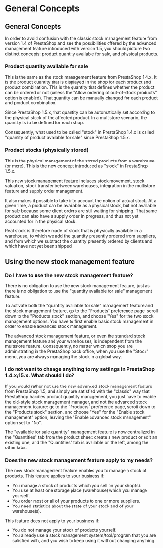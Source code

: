 # General Concepts

## General Concepts <a href="#generalconcepts-generalconcepts" id="generalconcepts-generalconcepts"></a>

In order to avoid confusion with the classic stock management feature from version 1.4 of PrestaShop and see the possibilities offered by the advanced management feature introduced with version 1.5, you should picture two distinct concepts: product quantity available for sale, and physical products.

### Product quantity available for sale <a href="#generalconcepts-productquantityavailableforsale" id="generalconcepts-productquantityavailableforsale"></a>

This is the same as the stock management feature from PrestaShop 1.4.x. It is the product quantity that is displayed in the shop for each product and product combination. This is the quantity that defines whether the product can be ordered or not (unless the "Allow ordering of out-of-stock products" option is enabled). That quantity can be manually changed for each product and product combination.

Since PrestaShop 1.5.x, that quantity can be automatically set according to the physical stock of the affected product. In a multistore scenario, the quantity is to be defined for each shop.

Consequently, what used to be called "stock" in PrestaShop 1.4.x is called "quantity of product available for sale" since PrestaShop 1.5.x.

### Product stocks (physically stored) <a href="#generalconcepts-productstocks-physicallystored" id="generalconcepts-productstocks-physicallystored"></a>

This is the physical management of the stored products from a warehouse (or more). This is the new concept introduced as "stock" in PrestaShop 1.5.x.

This new stock management feature includes stock movement, stock valuation, stock transfer between warehouses, integration in the multistore feature and supply order management.

It also makes it possible to take into account the notion of actual stock. At a given time, a product can be available as a physical stock, but not available for sale because some client orders are still waiting for shipping. That same product can also have a supply order in progress, and thus not yet accounted for in the physical stock.

Real stock is therefore made of stock that is physically available in a warehouse, to which we add the quantity presently ordered from suppliers, and from which we subtract the quantity presently ordered by clients and which have not yet been shipped.

## Using the new stock management feature <a href="#generalconcepts-usingthenewstockmanagementfeature" id="generalconcepts-usingthenewstockmanagementfeature"></a>

### Do I have to use the new stock management feature? <a href="#generalconcepts-doihavetousethenewstockmanagementfeature" id="generalconcepts-doihavetousethenewstockmanagementfeature"></a>

There is no obligation to use the new stock management feature, just as there is no obligation to use the "quantity available for sale" management feature.

To activate both the "quantity available for sale" management feature and the stock management feature, go to the "Products" preference page, scroll down to the "Products stock" section, and choose "Yes" for the two stock management options. You have to first enable basic stock management in order to enable advanced stock management.

The advanced stock management feature, or even the standard stock management feature and your warehouses, is independent from the multistore feature. Consequently, no matter which shop you are administrating in the PrestaShop back office, when you use the "Stock" menu, you are always managing the stock in a global way.

### I do not want to change anything to my settings in PrestaShop 1.4.x/15.x. What should I do? <a href="#generalconcepts-idonotwanttochangeanythingtomysettingsinprestashop1.4.x-15.x.whatshouldido" id="generalconcepts-idonotwanttochangeanythingtomysettingsinprestashop1.4.x-15.x.whatshouldido"></a>

If you would rather not use the new advanced stock management feature from PrestaShop 1.5, and simply are satisfied with the "classic" way that PrestaShop handles product quantity management, you just have to enable the old-style stock management manager, and not the advanced stock management feature: go to the "Products" preference page, scroll down to the "Products stock" section, and choose "Yes" for the "Enable stock management" option, leaving the "Enable advanced stock management" option set to "No".

The "available for sale quantity" management feature is now centralized in the "Quantities" tab from the product sheet: create a new product or edit an existing one, and the "Quantities" tab is available on the left, among the other tabs.

### Does the new stock management feature apply to my needs? <a href="#generalconcepts-doesthenewstockmanagementfeatureapplytomyneeds" id="generalconcepts-doesthenewstockmanagementfeatureapplytomyneeds"></a>

The new stock management feature enables you to manage a stock of products. This feature applies to your business if:

* You manage a stock of products which you sell on your shop(s).
* You use at least one storage place (warehouse) which you manage yourself.
* You order most or all of your products to one or more suppliers.
* You need statistics about the state of your stock and of your warehouse(s).

This feature does not apply to your business if:

* You do not manage your stock of products yourself.
* You already use a stock management system/tool/program that you are satisfied with, and you wish to keep using it without changing anything.
